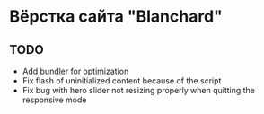 # Вёрстка сайта "Blanchard"

## TODO

* Add bundler for optimization
* Fix flash of uninitialized content because of the script
* Fix bug with hero slider not resizing properly when quitting the
  responsive mode
